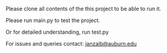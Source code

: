 Please clone all contents of the this project to be able to run it.

Please run main.py to test the project.

Or for detailed understanding, run test.py






For issues and queries
contact: janzaib@auburn.edu